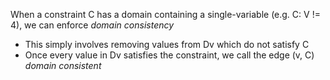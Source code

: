 When a constraint C has a domain containing a single-variable (e.g. C: V != 4), we can enforce *domain consistency* 
- This simply involves removing values from Dv which do not satisfy C
- Once every value in Dv satisfies the constraint, we call the edge (v, C) *domain consistent*